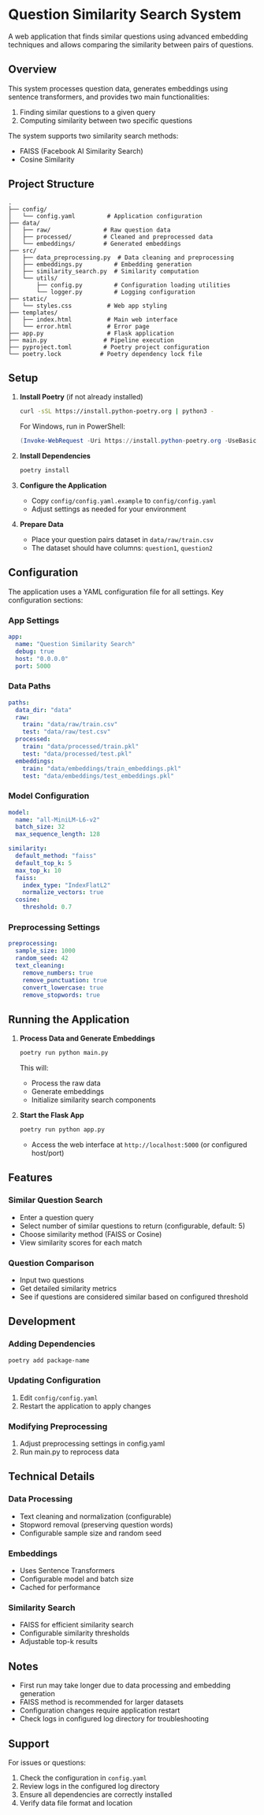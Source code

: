 # Question Similarity Search System

A web application that finds similar questions using advanced embedding techniques and allows comparing the similarity between pairs of questions.

## Overview

This system processes question data, generates embeddings using sentence transformers, and provides two main functionalities:
1. Finding similar questions to a given query
2. Computing similarity between two specific questions

The system supports two similarity search methods:
- FAISS (Facebook AI Similarity Search)
- Cosine Similarity

## Project Structure
```
.
├── config/
│   └── config.yaml         # Application configuration
├── data/
│   ├── raw/               # Raw question data
│   ├── processed/         # Cleaned and preprocessed data
│   └── embeddings/        # Generated embeddings
├── src/
│   ├── data_preprocessing.py  # Data cleaning and preprocessing
│   ├── embeddings.py         # Embedding generation
│   ├── similarity_search.py  # Similarity computation
│   └── utils/
│       ├── config.py         # Configuration loading utilities
│       └── logger.py         # Logging configuration
├── static/
│   └── styles.css          # Web app styling
├── templates/
│   ├── index.html          # Main web interface
│   └── error.html          # Error page
├── app.py                  # Flask application
├── main.py                # Pipeline execution
├── pyproject.toml         # Poetry project configuration
└── poetry.lock           # Poetry dependency lock file
```

## Setup

1. **Install Poetry** (if not already installed)
   ```bash
   curl -sSL https://install.python-poetry.org | python3 -
   ```
   For Windows, run in PowerShell:
   ```powershell
   (Invoke-WebRequest -Uri https://install.python-poetry.org -UseBasicParsing).Content | py -
   ```

2. **Install Dependencies**
   ```bash
   poetry install
   ```

3. **Configure the Application**
   - Copy `config/config.yaml.example` to `config/config.yaml`
   - Adjust settings as needed for your environment

4. **Prepare Data**
   - Place your question pairs dataset in `data/raw/train.csv`
   - The dataset should have columns: `question1`, `question2`

## Configuration

The application uses a YAML configuration file for all settings. Key configuration sections:

### App Settings
```yaml
app:
  name: "Question Similarity Search"
  debug: true
  host: "0.0.0.0"
  port: 5000
```

### Data Paths
```yaml
paths:
  data_dir: "data"
  raw:
    train: "data/raw/train.csv"
    test: "data/raw/test.csv"
  processed:
    train: "data/processed/train.pkl"
    test: "data/processed/test.pkl"
  embeddings:
    train: "data/embeddings/train_embeddings.pkl"
    test: "data/embeddings/test_embeddings.pkl"
```

### Model Configuration
```yaml
model:
  name: "all-MiniLM-L6-v2"
  batch_size: 32
  max_sequence_length: 128

similarity:
  default_method: "faiss"
  default_top_k: 5
  max_top_k: 10
  faiss:
    index_type: "IndexFlatL2"
    normalize_vectors: true
  cosine:
    threshold: 0.7
```

### Preprocessing Settings
```yaml
preprocessing:
  sample_size: 1000
  random_seed: 42
  text_cleaning:
    remove_numbers: true
    remove_punctuation: true
    convert_lowercase: true
    remove_stopwords: true
```

## Running the Application

1. **Process Data and Generate Embeddings**
   ```bash
   poetry run python main.py
   ```
   This will:
   - Process the raw data
   - Generate embeddings
   - Initialize similarity search components

2. **Start the Flask App**
   ```bash
   poetry run python app.py
   ```
   - Access the web interface at `http://localhost:5000` (or configured host/port)

## Features

### Similar Question Search
- Enter a question query
- Select number of similar questions to return (configurable, default: 5)
- Choose similarity method (FAISS or Cosine)
- View similarity scores for each match

### Question Comparison
- Input two questions
- Get detailed similarity metrics
- See if questions are considered similar based on configured threshold

## Development

### Adding Dependencies
```bash
poetry add package-name
```

### Updating Configuration
1. Edit `config/config.yaml`
2. Restart the application to apply changes

### Modifying Preprocessing
1. Adjust preprocessing settings in config.yaml
2. Run main.py to reprocess data

## Technical Details

### Data Processing
- Text cleaning and normalization (configurable)
- Stopword removal (preserving question words)
- Configurable sample size and random seed

### Embeddings
- Uses Sentence Transformers
- Configurable model and batch size
- Cached for performance

### Similarity Search
- FAISS for efficient similarity search
- Configurable similarity thresholds
- Adjustable top-k results

## Notes

- First run may take longer due to data processing and embedding generation
- FAISS method is recommended for larger datasets
- Configuration changes require application restart
- Check logs in configured log directory for troubleshooting

## Support

For issues or questions:
1. Check the configuration in `config.yaml`
2. Review logs in the configured log directory
3. Ensure all dependencies are correctly installed
4. Verify data file format and location